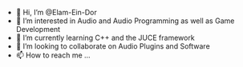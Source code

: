 - 👋 Hi, I’m @Elam-Ein-Dor
- 👀 I’m interested in Audio and Audio Programming as well as Game Development
- 🌱 I’m currently learning C++ and the JUCE framework
- 💞️ I’m looking to collaborate on Audio Plugins and Software
- 📫 How to reach me ...

<!---
Elam-Ein-Dor/Elam-Ein-Dor is a ✨ special ✨ repository because its `README.md` (this file) appears on your GitHub profile.
You can click the Preview link to take a look at your changes.
--->
